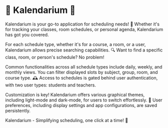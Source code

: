 # 📅 Kalendarium 📅

Kalendarium is your go-to application for scheduling needs! 📆 Whether it's for tracking your classes, room schedules, or personal agenda, Kalendarium has got you covered.

For each schedule type, whether it's for a course, a room, or a user, Kalendarium allows precise searching capabilities. 🔍 Want to find a specific class, room, or person's schedule? No problem!

Common functionalities across all schedule types include daily, weekly, and monthly views. You can filter displayed slots by subject, group, room, and course type. 🕰️ Access to schedules is gated behind user authentication, with two user types: students and teachers.

Customization is key! Kalendarium offers various graphical themes, including light-mode and dark-mode, for users to switch effortlessly. 🎨 User preferences, including display settings and app configurations, are saved persistently.

Kalendarium - Simplifying scheduling, one click at a time! 🌟

